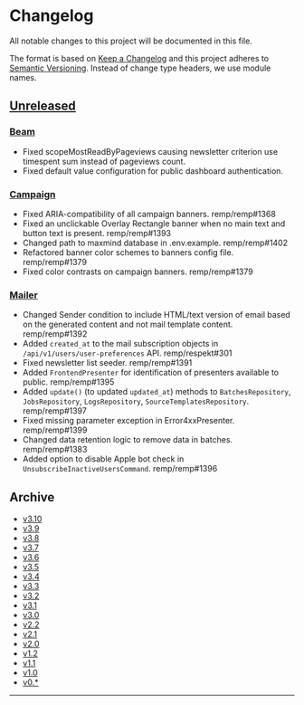 # Changelog

All notable changes to this project will be documented in this file.

The format is based on [Keep a Changelog](http://keepachangelog.com/) and this project adheres to [Semantic Versioning](http://semver.org/). Instead of change type headers, we use module names.

## [Unreleased]

### [Beam]

- Fixed scopeMostReadByPageviews causing newsletter criterion use timespent sum instead of pageviews count.
- Fixed default value configuration for public dashboard authentication.

### [Campaign]

- Fixed ARIA-compatibility of all campaign banners. remp/remp#1368
- Fixed an unclickable Overlay Rectangle banner when no main text and button text is present. remp/remp#1393
- Changed path to maxmind database in .env.example. remp/remp#1402
- Refactored banner color schemes to banners config file. remp/remp#1379
- Fixed color contrasts on campaign banners. remp/remp#1379

### [Mailer]

- Changed Sender condition to include HTML/text version of email based on the generated content and not mail template content. remp/remp#1392
- Added `created_at` to the mail subscription objects in `/api/v1/users/user-preferences` API. remp/respekt#301
- Fixed newsletter list seeder. remp/remp#1391
- Added `FrontendPresenter` for identification of presenters available to public. remp/remp#1395
- Added `update()` (to updated `updated_at`) methods to `BatchesRepository`, `JobsRepository`, `LogsRepository`, `SourceTemplatesRepository`. remp/remp#1397
- Fixed missing parameter exception in Error4xxPresenter. remp/remp#1399
- Changed data retention logic to remove data in batches. remp/remp#1383
- Added option to disable Apple bot check in `UnsubscribeInactiveUsersCommand`. remp/remp#1396

## Archive

- [v3.10](./changelogs/CHANGELOG-v3.10.md)
- [v3.9](./changelogs/CHANGELOG-v3.9.md)
- [v3.8](./changelogs/CHANGELOG-v3.8.md)
- [v3.7](./changelogs/CHANGELOG-v3.7.md)
- [v3.6](./changelogs/CHANGELOG-v3.6.md)
- [v3.5](./changelogs/CHANGELOG-v3.5.md)
- [v3.4](./changelogs/CHANGELOG-v3.4.md)
- [v3.3](./changelogs/CHANGELOG-v3.3.md)
- [v3.2](./changelogs/CHANGELOG-v3.2.md)
- [v3.1](./changelogs/CHANGELOG-v3.1.md)
- [v3.0](./changelogs/CHANGELOG-v3.0.md)
- [v2.2](./changelogs/CHANGELOG-v2.2.md)
- [v2.1](./changelogs/CHANGELOG-v2.1.md)
- [v2.0](./changelogs/CHANGELOG-v2.0.md)
- [v1.2](./changelogs/CHANGELOG-v1.2.md)
- [v1.1](./changelogs/CHANGELOG-v1.1.md)
- [v1.0](./changelogs/CHANGELOG-v1.0.md)
- [v0.*](./changelogs/CHANGELOG-v0.md)

---

[Beam]: https://github.com/remp2020/remp/tree/master/Beam
[Campaign]: https://github.com/remp2020/remp/tree/master/Campaign
[Mailer]: https://github.com/remp2020/remp/tree/master/Mailer
[Sso]: https://github.com/remp2020/remp/tree/master/Sso
[Segments]: https://github.com/remp2020/remp/tree/master/Beam/go/cmd/segments
[Tracker]: https://github.com/remp2020/remp/tree/master/Beam/go/cmd/tracker

[Unreleased]: https://github.com/remp2020/remp/compare/3.2.0...master
